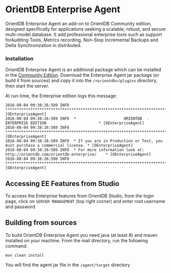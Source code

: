 OrientDB Enterprise Agent
=======================

OrientDB Enterprise Agent an add-on to OrientDB Community edition, designed specifically for applications seeking a scalable, robust, and secure multi-model database. It add professional enterprise tools such as support forAuditing Tools, Metrics recording, Non-Stop Incremental Backups and Delta Synchronization in distributed.


### Installation

OrientDB Enterprise Agent is an additional package which can be installed in the [Community Edition](../gettingstarted/Tutorial-Installation.md). Download the Enterprise Agent jar package (or build it from sources) and copy it into the `/<orientdb>/plugins` directory, then start the server.

At run-time, the Enterprise edition logs this message:

```
2016-08-04 09:38:26:589 INFO  ***************************************************************************** [OEnterpriseAgent]
2016-08-04 09:38:26:589 INFO  *                     ORIENTDB  -  ENTERPRISE EDITION                       * [OEnterpriseAgent]
2016-08-04 09:38:26:589 INFO  ***************************************************************************** [OEnterpriseAgent]
2016-08-04 09:38:26:589 INFO  * If you are in Production or Test, you must purchase a commercial license. * [OEnterpriseAgent]
2016-08-04 09:38:26:589 INFO  * For more information look at: http://orientdb.com/orientdb-enterprise/    * [OEnterpriseAgent]
2016-08-04 09:38:26:590 INFO  ***************************************************************************** [OEnterpriseAgent]
```


## Accessing EE Features from Studio

To access the Enterprise features from OrientDB Studio, from the login page, click on `SERVER MANAGEMENT` (top right corner) and enter root username and password


## Building from sources

To build OrientDB Enterprise Agent you need java (at least 8) and maven installed on your machine.
From the mail directory, run the following command:

```
mvn clean install
```

You will find the agent jar file in the `/agent/target` directory
